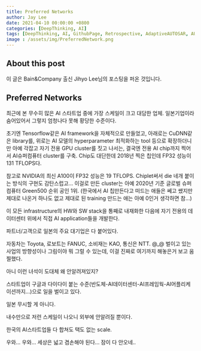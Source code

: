 ```yaml
---
title: Preferred Networks
author: Jay Lee
date: 2021-04-10 00:00:00 +0800
categories: [DeepThinking, AI]
tags: [DeepThinking, AI, GithubPage, Retrospective, AdaptiveAUTOSAR, AUTOSAR, ClassicAUTOSAR, ECU, CPU, GPU, OTA]
image : /assets/img/PreferredNetwork.png
---
```


## About this post

이 글은 Bain&Company 출신 Jihyo Lee님의 포스팅을 퍼온 것입니다.

## Preferred Networks

최근에 본 무수히 많은 AI 스타트업 중에 가장 스케일이 크고 대담한 업체. 일본기업이라 숨어있어서 그렇지 엄청나다 못해 황당한 수준이다. 

초기엔 Tensorflow같은 AI framework을 자체적으로 만들었고, 아래로는 CuDNN같은 library를, 위로는 AI 모델의 hyperparameter 최적화하는 tool 등으로 확장하더니만 아예 각잡고 자기 전용 GPU cluster를 짓고 나서는, 결국엔 전용 AI chip까지 찍어서 AI슈퍼컴퓨터 cluster를 구축. Chip도 대단한데 2018년 찍은 칩인데 FP32 성능이 131 TFLOPS다. 

참고로 NVIDIA의 최신 A100이 FP32 성능은 19 TFLOPS. Chiplet써서 die 네개 붙이는 방식의 구현도 감탄스럽고... 이걸로 만든 cluster는 아예 2020년 기준 글로벌 슈퍼컴퓨터 Green500 순위 공인 1위. (한국에서 AI 칩만든다고 떠드는 애들은 쎄고 쌨지만 제대로 나온거 하나도 없고 제대로 된 training 만드는 애는 아예 0인거 생각하면 참...)

이 모든 infrastructure의 HW와 SW stack을 통째로 내재화한 다음에 자기 전용의 데이터센터 위에서 직접 AI application들을 개발한다. 

파트너/고객으로 일본의 주요 대기업은 다 붙어있다. 

자동차는 Toyota, 로보트는 FANUC, 소비재는 KAO, 통신은 NTT. @_@ 벌이고 있는 사업의 방향성이나 그림이야 뭐 그럴 수 있는데, 이걸 진짜로 여기까지 해놓은거 보고 움찔했다. 

아니 이런 녀석이 도대체 왜 안알려져있지? 

스타트업이 구글과 다이다이 붙는 수준(반도체-AI데이터센터-AI프레임웍-AI어플리케이션까지...)으로 일을 벌이고 있다. 

일본 무시할 게 아니다. 

내수만으로 저런 스케일이 나오니 외부에 안알려질 뿐이다. 

한국의 AI스타트업들 다 합쳐도 택도 없는 scale.

우와... 우와... 세상은 넓고 겸손해야 된다... 잠이 다 안오네..